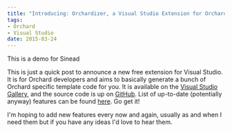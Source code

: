 ```yaml
---
title: "Introducing: Orchardizer, a Visual Studio Extension for Orchard Developers"
tags:
- Orchard
- Visual Studio
date: 2015-03-24
---
```

This is a demo for Sinead

This is just a quick post to announce a new free extension for Visual Studio. It is for Orchard developers and aims to basically generate a bunch of Orchard specific template code for you. It is available on the [Visual Studio Gallery][1], and the source code is up on [GitHub][2]. List of up-to-date (potentially anyway) features can be found [here][3]. Go get it!

I'm hoping to add new features every now and again, usually as and when I need them but if you have any ideas I'd love to hear them. 


  [1]: https://visualstudiogallery.msdn.microsoft.com/6408f2a0-ddb0-4fa1-938e-eef0f3ff73a3
  [2]: http://github.com/Hazzamanic/orchardizer
  [3]: https://github.com/Hazzamanic/orchardizer/wiki/Features
